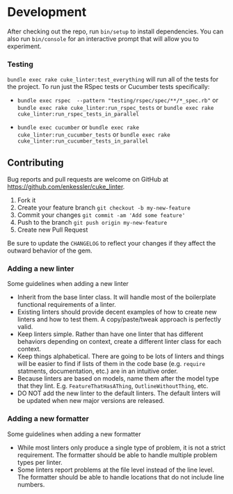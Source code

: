 # Development

After checking out the repo, run `bin/setup` to install dependencies. You can also run `bin/console` for an interactive prompt that will allow you to experiment.

### Testing

`bundle exec rake cuke_linter:test_everything` will run all of the tests for the project. To run just the RSpec tests 
or Cucumber tests specifically:
 - `bundle exec rspec  --pattern "testing/rspec/spec/**/*_spec.rb"` or
   `bundle exec rake cuke_linter:run_rspec_tests` or
   `bundle exec rake cuke_linter:run_rspec_tests_in_parallel`

 - `bundle exec cucumber` or
   `bundle exec rake cuke_linter:run_cucumber_tests` or 
   `bundle exec rake cuke_linter:run_cucumber_tests_in_parallel`


## Contributing

Bug reports and pull requests are welcome on GitHub at https://github.com/enkessler/cuke_linter.

1. Fork it
2. Create your feature branch
   `git checkout -b my-new-feature`
3. Commit your changes
   `git commit -am 'Add some feature'`
4. Push to the branch
   `git push origin my-new-feature`
5. Create new Pull Request

Be sure to update the `CHANGELOG` to reflect your changes if they affect the outward behavior of the gem.

### Adding a new linter

Some guidelines when adding a new linter
  * Inherit from the base linter class. It will handle most of the boilerplate functional requirements of a linter.
  * Existing linters should provide decent examples of how to create new linters and how to test them. A copy/paste/tweak approach is perfectly valid.
  * Keep linters simple. Rather than have one linter that has different behaviors depending on context, create a different linter class for each context.
  * Keep things alphabetical. There are going to be lots of linters and things will be easier to find if lists of them in the code base (e.g. `require` statments, documentation, etc.) are in an intuitive order.
  * Because linters are based on models, name them after the model type that they lint. E.g. `FeatureThatHasAThing`, `OutlineWithoutThing`, etc.
  * DO NOT add the new linter to the default linters. The default linters will be updated when new major versions are released.

### Adding a new formatter

Some guidelines when adding a new formatter
  * While most linters only produce a single type of problem, it is not a strict requirement. The formatter should be able to handle multiple problem types per linter.
  * Some linters report problems at the file level instead of the line level. The formatter should be able to handle locations that do not include line numbers.
